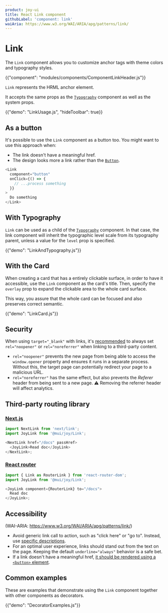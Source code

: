 ```yaml
---
product: joy-ui
title: React Link component
githubLabel: 'component: link'
waiAria: https://www.w3.org/WAI/ARIA/apg/patterns/link/
---
```


# Link

<p class="description">The <code>Link</code> component allows you to customize anchor tags with theme colors and typography styles.</p>

{{"component": "modules/components/ComponentLinkHeader.js"}}

`Link` represents the HRML anchor element.

It accepts the same props as the [`Typography`](/joy-ui/react-typography/) component as well as the system props.

{{"demo": "LinkUsage.js", "hideToolbar": true}}

## As a button

It's possible to use the `Link` component as a button too.
You might want to use this approach when:

- The link doesn't have a meaningful href.
- The design looks more a link rather than the [`Button`](/joy-ui/react-button/).

```js
<Link
  component="button"
  onClick={() => {
    // ...process something
  }}
>
  Do something
</Link>
```

## With Typography

`Link` can be used as a child of the [`Typography`](/joy-ui/react-typography/) component.
In that case, the link component will inherit the typographic level scale from its typography parent, unless a value for the `level` prop is specified.

{{"demo": "LinkAndTypography.js"}}

## With the Card

When creating a card that has a entirely clickable surface, in order to have it accessible, use the `Link` component as the card's title.
Then, specify the `overlay` prop to expand the clickable area to the whole card surface.

This way, you assure that the whole card can be focused and also preserves correct semantic.

{{"demo": "LinkCard.js"}}

## Security

When using `target="_blank"` with links, it's [recommended](https://developers.google.com/web/tools/lighthouse/audits/noopener) to always set `rel="noopener"` or `rel="noreferrer"` when linking to a third-party content.

- `rel="noopener"` prevents the new page from being able to access the `window.opener` property and ensures it runs in a separate process.
  Without this, the target page can potentially redirect your page to a malicious URL.
- `rel="noreferrer"` has the same effect, but also prevents the _Referer_ header from being sent to a new page.
  ⚠️ Removing the referrer header will affect analytics.

## Third-party routing library

### [Next.js](https://nextjs.org/docs/api-reference/next/link#if-the-child-is-a-custom-component-that-wraps-an-a-tag)

```js
import NextLink from 'next/link';
import JoyLink from '@mui/joy/Link';

<NextLink href="/docs" passHref>
  <JoyLink>Read doc</JoyLink>
</NextLink>;
```

### [React router](https://reactrouter.com/docs/en/v6/components/link)

```js
import { Link as RouterLink } from 'react-router-dom';
import JoyLink from '@mui/joy/Link';

<JoyLink component={RouterLink} to="/docs">
  Read doc
</JoyLink>;
```

## Accessibility

(WAI-ARIA: https://www.w3.org/WAI/ARIA/apg/patterns/link/)

- Avoid generic link call to action, such as "click here" or "go to".
  Instead, use [specific descriptions](https://developers.google.com/web/tools/lighthouse/audits/descriptive-link-text).
- For an optimal user experience, links should stand out from the text on the page.
  Keeping the default `underline="always"` behavior is a safe bet.
- If a link doesn't have a meaningful href, [it should be rendered using a `<button>` element](#as-button).

## Common examples

These are examples that demonstrate using the `Link` component together with other components as decorators.

{{"demo": "DecoratorExamples.js"}}
